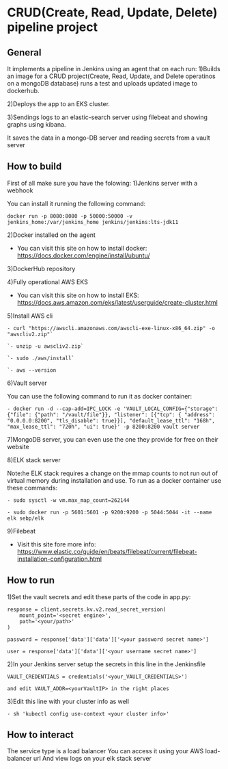 CRUD(Create, Read, Update, Delete) pipeline project 
==========================

General
------------

It implements a pipeline in Jenkins using an agent that on each run:
1)Builds an image for a CRUD project(Create, Read, Update, and Delete operatinos on a mongoDB database) runs a test and uploads updated image to dockerhub.

2)Deploys the app to an EKS cluster.

3)Sendings logs to an elastic-search server using filebeat and showing graphs using kibana.

It saves the data in a mongo-DB server and reading secrets from a vault server

How to build
------------

First of all make sure you have the folowing:
1)Jenkins server with a webhook

You can install it running the following command:

 `docker run -p 8080:8080 -p 50000:50000 -v jenkins_home:/var/jenkins_home jenkins/jenkins:lts-jdk11`

2)Docker installed on the agent
- You can visit this site on how to install docker: https://docs.docker.com/engine/install/ubuntu/

3)DockerHub repository

4)Fully operational AWS EKS
- You can visit this site on how to install EKS: https://docs.aws.amazon.com/eks/latest/userguide/create-cluster.html


5)Install AWS cli 
 ```
 - curl "https://awscli.amazonaws.com/awscli-exe-linux-x86_64.zip" -o "awscliv2.zip"`
 
 `- unzip -u awscliv2.zip`
 
 `- sudo ./aws/install`
 
 `- aws --version
 ```

6)Vault server

You can use the following command to run it as docker container:

 ```
 - docker run -d --cap-add=IPC_LOCK -e 'VAULT_LOCAL_CONFIG={"storage": {"file": {"path": "/vault/file"}}, "listener": [{"tcp": { "address": "0.0.0.0:8200", "tls_disable": true}}], "default_lease_ttl": "168h", "max_lease_ttl": "720h", "ui": true}' -p 8200:8200 vault server
 ```

7)MongoDB server, you can even use the one they provide for free on their website

8)ELK stack server

Note:he ELK stack requires a change on the mmap counts to not run out of virtual memory during installation and use. 
To run as a docker container use these commands:

  `- sudo sysctl -w vm.max_map_count=262144`
  
  `- sudo docker run -p 5601:5601 -p 9200:9200 -p 5044:5044 -it --name elk sebp/elk`

9)Filebeat
- Visit this site fore more info: https://www.elastic.co/guide/en/beats/filebeat/current/filebeat-installation-configuration.html

How to run
------------

1)Set the vault secrets and edit these parts of the code in app.py:

```
response = client.secrets.kv.v2.read_secret_version(
    mount_point='<secret engine>',
    path='<your/path>'
)
```

`password = response['data']['data']['<your password secret name>']`

`user = response['data']['data']['<your username secret name>']`

2)In your Jenkins server setup the secrets in this line in the Jenkinsfile

`VAULT_CREDENTIALS = credentials('<your_VAULT_CREDENTIALS>')`

`and edit VAULT_ADDR=<yourVaultIP> in the right places`

3)Edit this line with your cluster info as well

`- sh 'kubectl config use-context <your cluster info>'`



How to interact
------------
The service type is a load balancer
You can access it using your AWS load-balancer url
And view logs on your elk stack server
